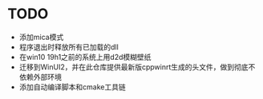 # TODO

- 添加mica模式
- 程序退出时释放所有已加载的dll
- 在win10 19h1之前的系统上用d2d模糊壁纸
- 迁移到WinUI2，并在此仓库提供最新版cppwinrt生成的头文件，做到彻底不依赖外部环境
- 添加自动编译脚本和cmake工具链
